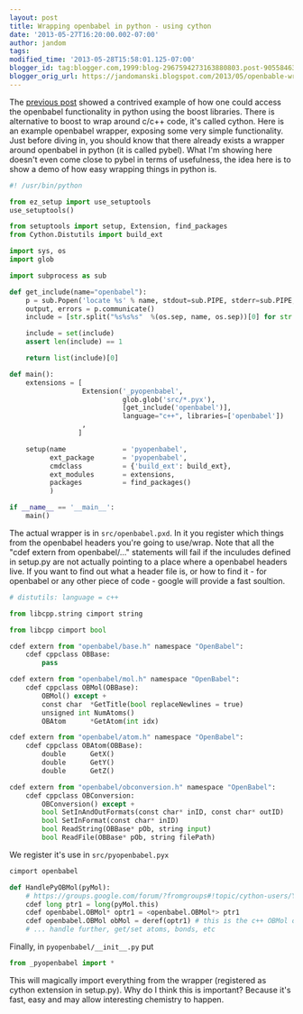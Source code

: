 ```yaml
---
layout: post
title: Wrapping openbabel in python - using cython
date: '2013-05-27T16:20:00.002-07:00'
author: jandom
tags: 
modified_time: '2013-05-28T15:58:01.125-07:00'
blogger_id: tag:blogger.com,1999:blog-2967594273163880803.post-9055846307572622098
blogger_orig_url: https://jandomanski.blogspot.com/2013/05/openbable-wrapping-in-boost-and-cython.html
---
```


The [previous post](./2013-05-12-wrapping-openbabel-in-python-accessing.md) showed a contrived example of how one could access the openbabel functionality in python using the boost libraries. There is alternative to boost to wrap around c/c++ code, it's called cython. Here is an example openbabel wrapper, exposing some very simple functionality.   Just before diving in, you should know that there already exists a wrapper around openbabel in python (it is called pybel). What I'm showing here doesn't even come close to pybel in terms of usefulness, the idea here is to show a demo of how easy wrapping things in python is.  

```python
#! /usr/bin/python

from ez_setup import use_setuptools
use_setuptools()

from setuptools import setup, Extension, find_packages
from Cython.Distutils import build_ext

import sys, os
import glob

import subprocess as sub

def get_include(name="openbabel"):
    p = sub.Popen('locate %s' % name, stdout=sub.PIPE, stderr=sub.PIPE, shell=True)
    output, errors = p.communicate()
    include = [str.split("%s%s%s"  %(os.sep, name, os.sep))[0] for str in output.split("\n") if str.endswith(".h")]

    include = set(include)
    assert len(include) == 1

    return list(include)[0]

def main():
    extensions = [
                  Extension('_pyopenbabel',
                            glob.glob('src/*.pyx'),
                            [get_include('openbabel')],
                            language="c++", libraries=['openbabel'])
                  ,
                 ]

    setup(name              = 'pyopenbabel',
          ext_package       = 'pyopenbabel',
          cmdclass          = {'build_ext': build_ext},
          ext_modules       = extensions,
          packages          = find_packages()
          )

if __name__ == '__main__':
    main()
```

The actual wrapper is in `src/openbabel.pxd`. In it you register which things from the openbabel headers you're going to use/wrap. Note that all the "cdef extern from openbabel/..." statements will fail if the inculudes defined in setup.py are not actually pointing to a place where a openbabel headers live. If you want to find out what a header file is, or how to find it - for openbabel or any other piece of code - google will provide a fast soultion.

```python
# distutils: language = c++

from libcpp.string cimport string

from libcpp cimport bool

cdef extern from "openbabel/base.h" namespace "OpenBabel":
    cdef cppclass OBBase:
        pass

cdef extern from "openbabel/mol.h" namespace "OpenBabel":
    cdef cppclass OBMol(OBBase):
        OBMol() except +
        const char  *GetTitle(bool replaceNewlines = true)
        unsigned int NumAtoms()
        OBAtom      *GetAtom(int idx)

cdef extern from "openbabel/atom.h" namespace "OpenBabel":
    cdef cppclass OBAtom(OBBase):
        double      GetX()
        double      GetY()
        double      GetZ()

cdef extern from "openbabel/obconversion.h" namespace "OpenBabel":
    cdef cppclass OBConversion:
        OBConversion() except +
        bool SetInAndOutFormats(const char* inID, const char* outID)
        bool SetInFormat(const char* inID)
        bool ReadString(OBBase* pOb, string input)
        bool ReadFile(OBBase* pOb, string filePath)
```


We register it's use in `src/pyopenbabel.pyx`   

```python
cimport openbabel

def HandlePyOBMol(pyMol):
    # https://groups.google.com/forum/?fromgroups#!topic/cython-users/YPzCqO4jxlA
    cdef long ptr1 = long(pyMol.this)
    cdef openbabel.OBMol* optr1 = <openbabel.OBMol*> ptr1
    cdef openbabel.OBMol obMol = deref(optr1) # this is the c++ OBMol object
    # ... handle further, get/set atoms, bonds, etc
```

Finally, in `pyopenbabel/__init__.py` put 
 
```python
from _pyopenbabel import *
```
 
This will magically import everything from the wrapper (registered as cython extension in setup.py).  Why do I think this is important? Because it's fast, easy and may allow interesting chemistry to happen.  